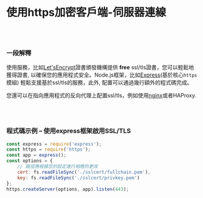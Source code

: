 # 使用https加密客戶端-伺服器連線

<br/><br/>


### 一段解釋

使用服務，比如[Let'sEncrypt](https://letsencrypt.org/)證書頒發機構提供 __free__ ssl/tls證書，您可以輕鬆地獲得證書, 以確保您的應用程式安全。Node.js框架，比如[Express](http://expressjs.com/)(基於核心`https`模組) 輕鬆支援基於ssl/tls的服務，此外, 配置可以通過幾行額外的程式碼完成。

您還可以在指向應用程式的反向代理上配置ssl/tls，例如使用[nginx](http://nginx.org/en/docs/http/configuring_https_servers.html)或者HAProxy.

<br/><br/>

### 程式碼示例 – 使用express框架啟用SSL/TLS

```javascript
const express = require('express');
const https = require('https');
const app = express();
const options = {
    // 路徑應根據您的設定進行相應的更改
    cert: fs.readFileSync('./sslcert/fullchain.pem'),
    key: fs.readFileSync('./sslcert/privkey.pem')
};
https.createServer(options, app).listen(443);
```

<br/><br/>
